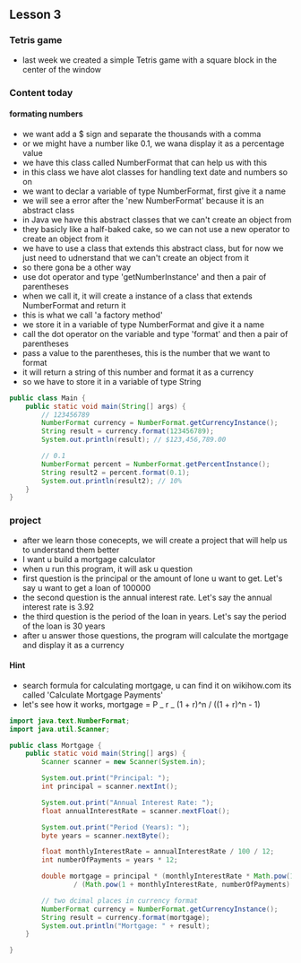 ## Lesson 3

### Tetris game

- last week we created a simple Tetris game with a square block in the center of the window

### Content today

#### formating numbers

- we want add a $ sign and separate the thousands with a comma
- or we might have a number like 0.1, we wana display it as a percentage value
- we have this class called NumberFormat that can help us with this
- in this class we have alot classes for handling text date and numbers so on
- we want to declar a variable of type NumberFormat, first give it a name
- we will see a error after the 'new NumberFormat' because it is an abstract class
- in Java we have this abstract classes that we can't create an object from
- they basicly like a half-baked cake, so we can not use a new operator to create an object from it
- we have to use a class that extends this abstract class, but for now we just need to udnerstand that we can't create an object from it
- so there gona be a other way
- use dot operator and type 'getNumberInstance' and then a pair of parentheses
- when we call it, it will create a instance of a class that extends NumberFormat and return it
- this is what we call 'a factory method'
- we store it in a variable of type NumberFormat and give it a name
- call the dot operator on the variable and type 'format' and then a pair of parentheses
- pass a value to the parentheses, this is the number that we want to format
- it will return a string of this number and format it as a currency
- so we have to store it in a variable of type String

```java
public class Main {
    public static void main(String[] args) {
        // 123456789
        NumberFormat currency = NumberFormat.getCurrencyInstance();
        String result = currency.format(123456789);
        System.out.println(result); // $123,456,789.00

        // 0.1
        NumberFormat percent = NumberFormat.getPercentInstance();
        String result2 = percent.format(0.1);
        System.out.println(result2); // 10%
    }
}
```

### project

- after we learn those conecepts, we will create a project that will help us to understand them better
- I want u build a mortgage calculator
- when u run this program, it will ask u question
- first question is the principal or the amount of lone u want to get. Let's say u want to get a loan of 100000
- the second question is the annual interest rate. Let's say the annual interest rate is 3.92
- the third question is the period of the loan in years. Let's say the period of the loan is 30 years
- after u answer those questions, the program will calculate the mortgage and display it as a currency

#### Hint

- search formula for calculating mortgage, u can find it on wikihow.com its called 'Calculate Mortgage Payments'
- let's see how it works, mortgage = P _ r _ (1 + r)^n / ((1 + r)^n - 1)

```java
import java.text.NumberFormat;
import java.util.Scanner;

public class Mortgage {
    public static void main(String[] args) {
        Scanner scanner = new Scanner(System.in);

        System.out.print("Principal: ");
        int principal = scanner.nextInt();

        System.out.print("Annual Interest Rate: ");
        float annualInterestRate = scanner.nextFloat();

        System.out.print("Period (Years): ");
        byte years = scanner.nextByte();

        float monthlyInterestRate = annualInterestRate / 100 / 12;
        int numberOfPayments = years * 12;

        double mortgage = principal * (monthlyInterestRate * Math.pow(1 + monthlyInterestRate, numberOfPayments))
                / (Math.pow(1 + monthlyInterestRate, numberOfPayments) - 1);

        // two dcimal places in currency format
        NumberFormat currency = NumberFormat.getCurrencyInstance();
        String result = currency.format(mortgage);
        System.out.println("Mortgage: " + result);
    }

}
```
